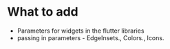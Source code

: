 # What to add

- Parameters for widgets in the flutter libraries
- passing in parameters - EdgeInsets., Colors., Icons.